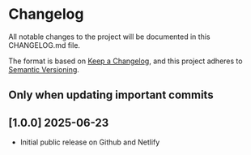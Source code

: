 # Changelog

All notable changes to the project will be documented in this CHANGELOG.md file.

The format is based on [Keep a Changelog](https://keepachangelog.com/en/1.1.0/),
and this project adheres to [Semantic Versioning](https://semver.org/spec/v2.0.0.html).

## Only when updating important commits

## [1.0.0] 2025-06-23
- Initial public release on Github and Netlify